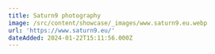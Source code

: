```yaml
---
title: Saturn9 photography
image: /src/content/showcase/_images/www.saturn9.eu.webp
url: 'https://www.saturn9.eu/'
dateAdded: 2024-01-22T15:11:56.000Z
---
```



